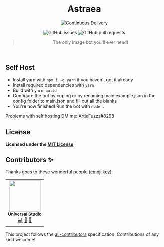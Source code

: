 <div align="center">

# Astraea

[![Continuous Delivery](https://github.com/AstraeaStudios/Astraea/actions/workflows/okteto-push.yml/badge.svg)](https://github.com/AstraeaStudios/Astraea/actions/workflows/okteto-push.yml)

![GitHub issues](https://img.shields.io/github/issues-raw/AstraeaStudios/Astraea)
![GitHub pull requests](https://img.shields.io/github/issues-pr/AstraeaStudios/Astraea)

> The only Image bot you'll ever need!

</div>
<br>

## Self Host

- Install yarn with `npm i -g yarn` if you haven't got it already
- Install required dependencies with `yarn`
- Build with `yarn build`
- Configure the bot by coping or by renaming main.example.json in the config folder to main.json and fill out all the blanks
- You're now finished! Run the bot with `node .`

Problems with self hosting DM me: ArtieFuzzz#8298

## License

**Licensed under the [MIT License](https://github.com/AstraeaStudios/Astraea/blob/main/LICENSE)**

## Contributors ✨

Thanks goes to these wonderful people ([emoji key](https://allcontributors.org/docs/en/emoji-key)):

<!-- ALL-CONTRIBUTORS-LIST:START - Do not remove or modify this section -->
<!-- prettier-ignore-start -->
<!-- markdownlint-disable -->
<table>
  <tr>
    <td align="center"><a href="https://tmuniversal.eu/"><img src="https://avatars.githubusercontent.com/u/10200399?v=4?s=100" width="100px;" alt=""/><br /><sub><b>Universal Studio</b></sub></a><br /><a href="https://github.com/AstraeaStudios/Astraea/commits?author=TMUniversal" title="Code">💻</a> <a href="https://github.com/AstraeaStudios/Astraea/pulls?q=is%3Apr+reviewed-by%3ATMUniversal" title="Reviewed Pull Requests">👀</a> <a href="#maintenance-TMUniversal" title="Maintenance">🚧</a></td>
  </tr>
</table>

<!-- markdownlint-restore -->
<!-- prettier-ignore-end -->

<!-- ALL-CONTRIBUTORS-LIST:END -->

This project follows the [all-contributors](https://github.com/all-contributors/all-contributors) specification. Contributions of any kind welcome!
